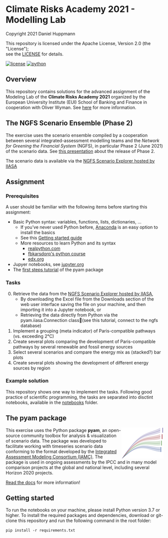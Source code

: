 # Climate Risks Academy 2021 - Modelling Lab

Copyright 2021 Daniel Huppmann

This repository is licensed under the Apache License, Version 2.0 (the "License");  
see the [LICENSE](LICENSE) for details. 

[![license](https://img.shields.io/badge/License-Apache%202.0-black)](https://github.com/IAMconsortium/pyam/blob/main/LICENSE)
[![python](https://img.shields.io/badge/python-3.7_|_3.8_|_3.9-blue?logo=python&logoColor=white)](https://github.com/IAMconsortium/pyam)

## Overview

This repository contains solutions for the advanced assignment of the Modeling Lab of
the **Climate Risks Academy 2021** organized by the European University Institute (EUI)
School of Banking and Finance in cooperation with Oliver Wyman.
See [here](https://fbf.eui.eu/climate-risks-academy/) for more information.

## The NGFS Scenario Ensemble (Phase 2)

The exercise uses the scenario ensemble compiled by a cooperation between several
integrated-assessment modelling teams and the
*Network for Greening the Financial System* (NGFS), in particular Phase 2 (June 2021)
of the scenario data.
See [this presentation](https://www.ngfs.net/sites/default/files/medias/documents/ngfs_climate_scenarios_phase2_june2021.pdf)
about the release of Phase 2.

The scenario data is available via the [NGFS Scenario Explorer hosted by IIASA](https://data.ece.iiasa.ac.at/ngfs)

## Assignment

### Prerequisites

A user should be familiar with the following items before starting this assignment:

- Basic Python syntax: variables, functions, lists, dictionaries, ...
  - If you’ve never used Python before, [Anaconda](https://anaconda.org)
    is an easy option to install the basics
  - See this [Getting started guide](https://www.python.org/about/gettingstarted/)
  - More resources to learn Python and its syntax
    - [realpython.com](https://realpython.com/python-first-steps/)
    - [fbkarsdorp's python course](https://github.com/fbkarsdorp/python-course)
    - [edx.org](https://www.edx.org/course/programming-for-everybody-getting-started-with-pyt)
- Jupyer notebooks, see [jupyter.org](https://jupyter.org/) 
- The [first steps tutorial](https://pyam-iamc.readthedocs.io/en/stable/tutorials/pyam_first_steps.html)
  of the pyam package

### Tasks

0. Retrieve the data from the [NGFS Scenario Explorer hosted by IIASA](https://data.ece.iiasa.ac.at/ngfs),
   - By downloading the Excel file from the Downloads section of the web user interface 
     saving the file on your machine, and then importing it into a Jupyter notebook, or
   - Retrieving the data directly from Python via the pyam.iiasa.Connection class(see this tutorial, connect to the  ngfs  database)
0. Implement a grouping (meta indicator) of Paris-compatible pathways (vs. exceeding 2°C)
0. Create several plots comparing the development of Paris-compatible pathways
   by several renewable and fossil energy sources
0. Select several scenarios and compare the energy mix as (stacked?) bar plots
0. Create several plots showing the development of different energy sources by region

### Example solution

This repository shows one way to implement the tasks.
Following good practice of scientific programming, the tasks are separated into
disctint notebooks, available in the [notebooks](notebooks) folder.

## The pyam package

<img src="./_static/pyam-logo.png" width="133" height="100" align="right" alt="pyam logo" />

This exercise uses the Python package **pyam**, an open-source community toolbox for
analysis & visualization of scenario data.
The package was developed to facilitate working with timeseries scenario data
conforming to the format developed by the
[Integrated Assessment Modeling Consortium (IAMC)](https://www.iamconsortium.org).
The package is used in ongoing assessments by the IPCC and in many model comparison
projects at the global and national level, including several Horizon 2020 projects.

[Read the docs](https://pyam-iamc.readthedocs.io) for more information!

## Getting started

To run the notebooks on your machine, please install Python version 3.7 or higher.
To install the required packages and dependencies, download or git-clone this repository
and run the following command in the root folder:

```
pip install -r requirements.txt
```